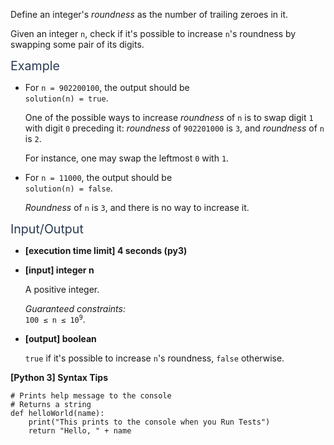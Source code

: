 <p>Define an integer's <em>roundness</em> as the number of trailing zeroes in it.</p>
<p>Given an integer <code>n</code>, check if it's possible to increase <code>n</code>'s roundness by swapping some pair of its digits.</p>
<p><span class="markdown--header" style="color:#2b3b52;font-size:1.4em">Example</span></p>
<ul>
<li>
<p>For <code>n = 902200100</code>, the output should be<br />
<code>solution(n) = true</code>.</p>
<p>One of the possible ways to increase <em>roundness</em> of <code>n</code> is to swap digit <code>1</code> with digit <code>0</code> preceding it: <em>roundness</em> of <code>902201000</code> is <code>3</code>, and <em>roundness</em> of <code>n</code> is <code>2</code>.</p>
<p>For instance, one may swap the leftmost <code>0</code> with <code>1</code>.</p>
</li>
<li>
<p>For <code>n = 11000</code>, the output should be<br />
<code>solution(n) = false</code>.</p>
<p><em>Roundness</em> of <code>n</code> is <code>3</code>, and there is no way to increase it.</p>
</li>
</ul>
<p><span class="markdown--header" style="color:#2b3b52;font-size:1.4em">Input/Output</span></p>
<ul>
<li>
<p><strong>[execution time limit] 4 seconds (py3)</strong></p>
</li>
<li>
<p><strong>[input] integer n</strong></p>
<p>A positive integer.</p>
<p><em>Guaranteed constraints:</em><br />
<code>100 ≤ n ≤ 10<sup>9</sup></code>.</p>
</li>
<li>
<p><strong>[output] boolean</strong></p>
<p><code>true</code> if it's possible to increase <code>n</code>'s roundness, <code>false</code> otherwise.</p>
</li>
</ul>
<p><strong>[Python 3] Syntax Tips</strong></p>
<pre><code class="language-python"><span class="hljs-comment"># Prints help message to the console</span>
<span class="hljs-comment"># Returns a string</span>
<span class="hljs-keyword">def</span> <span class="hljs-title function_">helloWorld</span>(<span class="hljs-params">name</span>):
    <span class="hljs-built_in">print</span>(<span class="hljs-string">"This prints to the console when you Run Tests"</span>)
    <span class="hljs-keyword">return</span> <span class="hljs-string">"Hello, "</span> + name

</code></pre>
